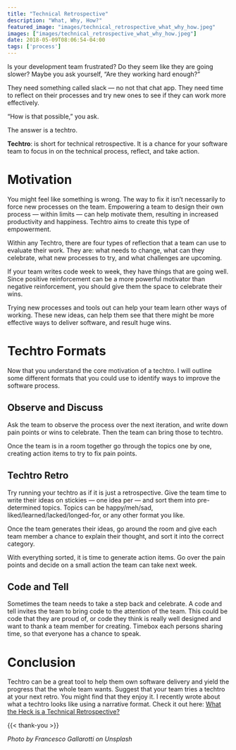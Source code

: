 ```yaml
---
title: "Technical Retrospective"
description: "What, Why, How?"
featured_image: "images/technical_retrospective_what_why_how.jpeg"
images: ["images/technical_retrospective_what_why_how.jpeg"]
date: 2018-05-09T08:06:54-04:00
tags: ['process']
---
```


Is your development team frustrated? Do they seem like they are going slower? Maybe you ask yourself, “Are they working hard enough?”

They need something called slack — no not that chat app. They need time to reflect on their processes and try new ones to see if they can work more effectively.

“How is that possible,” you ask.

The answer is a techtro.

**Techtro**: is short for technical retrospective. It is a chance for your software team to focus in on the technical process, reflect, and take action.

# Motivation

You might feel like something is wrong. The way to fix it isn’t necessarily to force new processes on the team. Empowering a team to design their own process — within limits — can help motivate them, resulting in increased productivity and happiness. Techtro aims to create this type of empowerment.

Within any Techtro, there are four types of reflection that a team can use to evaluate their work. They are: what needs to change, what can they celebrate, what new processes to try, and what challenges are upcoming.

If your team writes code week to week, they have things that are going well. Since positive reinforcement can be a more powerful motivator than negative reinforcement, you should give them the space to celebrate their wins.

Trying new processes and tools out can help your team learn other ways of working. These new ideas, can help them see that there might be more effective ways to deliver software, and result huge wins.

# Techtro Formats

Now that you understand the core motivation of a techtro. I will outline some different formats that you could use to identify ways to improve the software process.

## Observe and Discuss

Ask the team to observe the process over the next iteration, and write down pain points or wins to celebrate. Then the team can bring those to techtro.

Once the team is in a room together go through the topics one by one, creating action items to try to fix pain points.

## Techtro Retro

Try running your techtro as if it is just a retrospective. Give the team time to write their ideas on stickies — one idea per — and sort them into pre-determined topics. Topics can be happy/meh/sad, liked/learned/lacked/longed-for, or any other format you like.

Once the team generates their ideas, go around the room and give each team member a chance to explain their thought, and sort it into the correct category.

With everything sorted, it is time to generate action items. Go over the pain points and decide on a small action the team can take next week.

## Code and Tell

Sometimes the team needs to take a step back and celebrate. A code and tell invites the team to bring code to the attention of the team. This could be code that they are proud of, or code they think is really well designed and want to thank a team member for creating. Timebox each persons sharing time, so that everyone has a chance to speak.

# Conclusion

Techtro can be a great tool to help them own software delivery and yield the progress that the whole team wants. Suggest that your team tries a techtro at your next retro. You might find that they enjoy it.
I recently wrote about what a techtro looks like using a narrative format. Check it out here: [What the Heck is a  Technical Retrospective?](/posts/what-the-heck-is-a-techtro/)

{{< thank-you >}}

*Photo by Francesco Gallarotti on Unsplash*